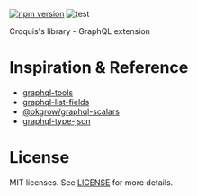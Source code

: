 [![npm version](https://badge.fury.io/js/%40croquiscom%2Fcrary-graphql.svg)](https://badge.fury.io/js/%40croquiscom%2Fcrary-graphql)
![test](https://github.com/croquiscom/crary-node/workflows/test/badge.svg)

Croquis's library - GraphQL extension

# Inspiration & Reference

* [graphql-tools](https://github.com/apollographql/graphql-tools)
* [graphql-list-fields](https://github.com/jakepusateri/graphql-list-fields)
* [@okgrow/graphql-scalars](https://github.com/okgrow/graphql-scalars)
* [graphql-type-json](https://github.com/taion/graphql-type-json)

# License

MIT licenses. See [LICENSE](https://github.com/croquiscom/graphql-scalar-types/blob/master/LICENSE) for more details.
